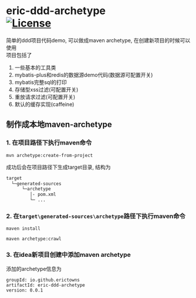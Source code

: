 eric-ddd-archetype  
[![License](https://img.shields.io/badge/license-Apache%202-green.svg)](https://www.apache.org/licenses/LICENSE-2.0)
==================

简单的ddd项目代码demo, 可以做成maven archetype, 在创建新项目的时候可以使用  
项目包括了
1. 一些基本的工具类
2. mybatis-plus和redis的数据源demo代码(数据源可配置开关)
3. mybatis完整sql的打印
4. 存储型xss过滤(可配置开关)
5. 重放请求过滤(可配置开关)
6. 默认的缓存实现(caffeine)

制作成本地maven-archetype
---------------

### 1. 在项目路径下执行maven命令
``` maven
mvn archetype:create-from-project
```
成功后会在项目路径下生成target目录, 结构为
```txt
target  
  └─generated-sources  
      └─archetype  
         │- pom.xml  
         └─ ...
```

### 2. 在```target\generated-sources\archetype```路径下执行maven命令  
```maven
maven install

maven archetype:crawl
```

### 3. 在idea新项目创建中添加maven archetype
添加的archetype信息为
```text
groupId: io.github.erictowns
artifactId: eric-ddd-archetype
version: 0.0.1
```
